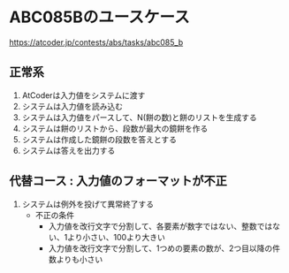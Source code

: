 # ABC085Bのユースケース

https://atcoder.jp/contests/abs/tasks/abc085_b

## 正常系
1. AtCoderは入力値をシステムに渡す
1. システムは入力値を読み込む
1. システムは入力値をパースして、N(餅の数)と餅のリストを生成する
1. システムは餅のリストから、段数が最大の鏡餅を作る
1. システムは作成した鏡餅の段数を答えとする
1. システムは答えを出力する

## 代替コース : 入力値のフォーマットが不正
1. システムは例外を投げて異常終了する
    * 不正の条件
        * 入力値を改行文字で分割して、各要素が数字ではない、整数ではない、1より小さい、100より大きい
        * 入力値を改行文字で分割して、1つめの要素の数が、2つ目以降の件数よりも小さい
